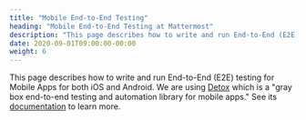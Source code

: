 ```yaml
---
title: "Mobile End-to-End Testing"
heading: "Mobile End-to-End Testing at Mattermost"
description: "This page describes how to write and run End-to-End (E2E) testing for Mobile Apps for both iOS and Android."
date: 2020-09-01T09:00:00-00:00
weight: 6
---
```


This page describes how to write and run End-to-End (E2E) testing for Mobile Apps for both iOS and Android. We are using [Detox](https://github.com/wix/Detox) which is a "gray box end-to-end testing and automation library for mobile apps." See its [documentation](https://github.com/wix/Detox/tree/master/docs) to learn more.
